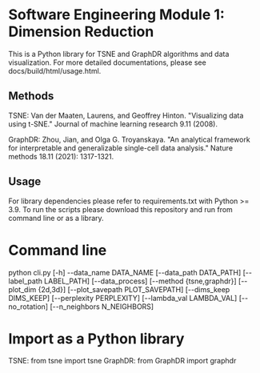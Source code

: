 # Software Engineering Module 1: Dimension Reduction
This is a Python library for TSNE and GraphDR algorithms and data visualization. For more detailed documentations, please see docs/build/html/usage.html.

## Methods
TSNE: Van der Maaten, Laurens, and Geoffrey Hinton. "Visualizing data using t-SNE." Journal of machine learning research 9.11 (2008).

GraphDR: Zhou, Jian, and Olga G. Troyanskaya. "An analytical framework for interpretable and generalizable single-cell data analysis." Nature methods 18.11 (2021): 1317-1321.

## Usage
For library dependencies please refer to requirements.txt with Python >= 3.9. To run the scripts please download this repository and run from command line or as a library. 

# Command line
python cli.py [-h] --data_name DATA_NAME [--data_path DATA_PATH] [--label_path LABEL_PATH] [--data_process] [--method {tsne,graphdr}] [--plot_dim {2d,3d}] [--plot_savepath PLOT_SAVEPATH] [--dims_keep DIMS_KEEP] [--perplexity PERPLEXITY] [--lambda_val LAMBDA_VAL] [--no_rotation] [--n_neighbors N_NEIGHBORS]

# Import as a Python library
TSNE: from tsne import tsne
GraphDR: from GraphDR import graphdr